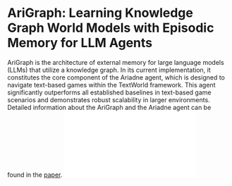 # AriGraph: Learning Knowledge Graph World Models with Episodic Memory for LLM Agents

AriGraph is the architecture of external memory for large language models (LLMs) that utilize a knowledge graph. In its current implementation, it constitutes the core component of the Ariadne agent, which is designed to navigate text-based games within the TextWorld framework. This agent significantly outperforms all established baselines in text-based game scenarios and demonstrates robust scalability in larger environments. Detailed information about the AriGraph and the Ariadne agent can be found in the [paper](https://arxiv.org/abs/2304.11062).
![**Ariadne agent and his results**](img/Architecture.pdf?raw=True)
